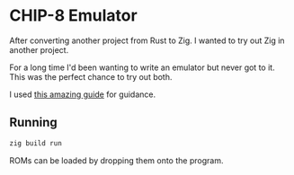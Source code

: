 # CHIP-8 Emulator

After converting another project from Rust to Zig.
I wanted to try out Zig in another project.

For a long time I'd been wanting to write an emulator but never got to it.
This was the perfect chance to try out both.

I used [this amazing guide](https://tobiasvl.github.io/blog/write-a-chip-8-emulator/) for guidance.

## Running

```bash
zig build run
```

ROMs can be loaded by dropping them onto the program.

